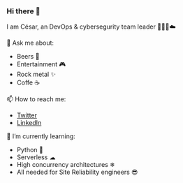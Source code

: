 ### Hi there 👋

<!--
**ceskvar/ceskvar** is a ✨ _special_ ✨ repository because its `README.md` (this file) appears on your GitHub profile.

Here are some ideas to get you started:

- 🔭 I’m currently working on ...
- 🌱 I’m currently learning ...
- 👯 I’m looking to collaborate on ...
- 🤔 I’m looking for help with ...
- 💬 Ask me about ...
- 📫 How to reach me: ...
- 😄 Pronouns: ...
- ⚡ Fun fact: ...
-->

I am César, an DevOps & cybersegurity team leader 👩🏻‍💻☁️

💬 Ask me about:
- Beers 🍺
- Entertainment 🎮
- Rock metal ✨
- Coffe ☕

📫 How to reach me:
- [Twitter](https://twitter.com/ceskvar) 
- [LinkedIn](www.linkedin.com/in/césar-dávila-001185139)

🌱 I’m currently learning:
- Python 🐍
- Serverless ☁
- High concurrency architectures ❄
- All needed for Site Reliability engineers 😎
